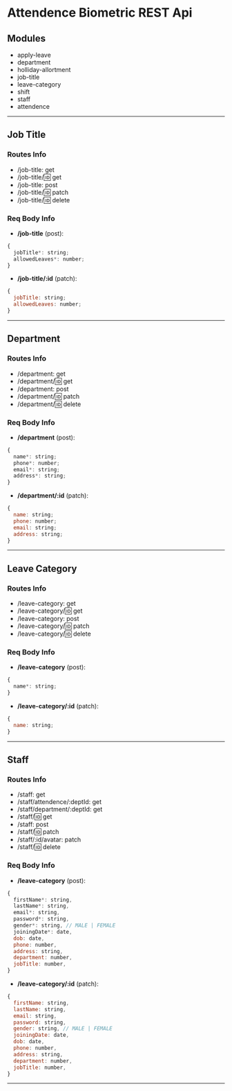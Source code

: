 # Attendence Biometric REST Api

## Modules

- apply-leave
- department
- holliday-allortment
- job-title
- leave-category
- shift
- staff
- attendence

---

## Job Title

### Routes Info

- /job-title: get
- /job-title/:id: get
- /job-title: post
- /job-title/:id: patch
- /job-title/:id: delete

### Req Body Info

- **/job-title** (post):

```js
{
  jobTitle*: string;
  allowedLeaves*: number;
}
```

- **/job-title/:id** (patch):

```js
{
  jobTitle: string;
  allowedLeaves: number;
}
```

---

## Department

### Routes Info

- /department: get
- /department/:id: get
- /department: post
- /department/:id: patch
- /department/:id: delete

### Req Body Info

- **/department** (post):

```js
{
  name*: string;
  phone*: number;
  email*: string;
  address*: string;
}
```

- **/department/:id** (patch):

```js
{
  name: string;
  phone: number;
  email: string;
  address: string;
}
```

---

## Leave Category

### Routes Info

- /leave-category: get
- /leave-category/:id: get
- /leave-category: post
- /leave-category/:id: patch
- /leave-category/:id: delete

### Req Body Info

- **/leave-category** (post):

```js
{
  name*: string;
}
```

- **/leave-category/:id** (patch):

```js
{
  name: string;
}
```

---

## Staff

### Routes Info

- /staff: get
- /staff/attendence/:deptId: get
- /staff/department/:deptId: get
- /staff/:id: get
- /staff: post
- /staff/:id: patch
- /staff/:id/avatar: patch
- /staff/:id: delete

### Req Body Info

- **/leave-category** (post):

```js
{
  firstName*: string,
  lastName*: string,
  email*: string,
  password*: string,
  gender*: string, // MALE | FEMALE
  joiningDate*: date,
  dob: date,
  phone: number,
  address: string,
  department: number,
  jobTitle: number,
}
```

- **/leave-category/:id** (patch):

```js
{
  firstName: string,
  lastName: string,
  email: string,
  password: string,
  gender: string, // MALE | FEMALE
  joiningDate: date,
  dob: date,
  phone: number,
  address: string,
  department: number,
  jobTitle: number,
}
```

---
